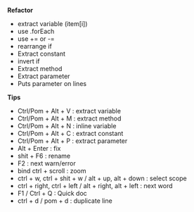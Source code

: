 **Refactor**
- extract variable (item[i])
- use .forEach
- use += or -=
- rearrange if
- Extract constant
- invert if
- Extract method
- Extract parameter
- Puts parameter on lines

**Tips**
- Ctrl/Pom + Alt + V : extract variable
- Ctrl/Pom + Alt + M : extract method
- Ctrl/Pom + Alt + N : inline variable
- Ctrl/Pom + Alt + C : extract constant
- Ctrl/Pom + Alt + P : extract parameter
- Alt + Enter : fix
- shit + F6 : rename
- F2 : next warn/error
- bind ctrl + scroll : zoom
- ctrl + w, ctrl + shit + w / alt + up, alt + down : select scope
- ctrl + right, ctrl + left / alt + right, alt + left : next word
- F1 / Ctrl + Q : Quick doc
- ctrl + d / pom + d : duplicate line